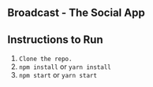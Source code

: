 ## Broadcast - The Social App

## Instructions to Run

1. `Clone the repo.`
2. `npm install` or `yarn install`
3. `npm start` or `yarn start`
